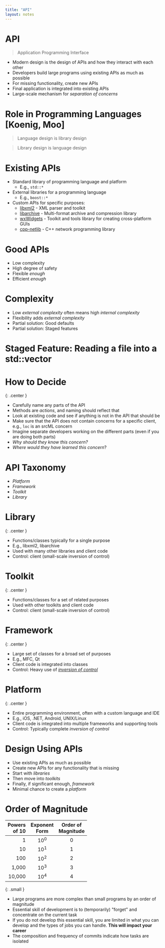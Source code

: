 ```yaml
---
title: "API"
layout: notes
---
```


[libxml2]: https://www.xmlsoft.org
[libarchive]: https://www.libarchive.org
[wxWidgets]: https://www.wxwidgets.org
[cpp-netlib]: https://cpp-netlib.org

# API
> Application Programming Interface

* Modern design is the design of APIs and how they interact with each other
* Developers build large programs using existing APIs as much as possible
* For missing functionality, create new APIs
* Final application is integrated into existing APIs
* Large-scale mechanism for *separation of concerns*

# Role in Programming Languages [Koenig, Moo]
> Language design is library design

> Library design is language design

# Existing APIs
* Standard library of programming language and platform
    * E.g., `std::*`
* External libraries for a programming language
    * E.g., `boost::*`
* Custom APIs for specific purposes:
    * [libxml2] - XML parser and toolkit
    * [libarchive] - Multi-format archive and compression library
    * [wxWidgets] - Toolkit and tools library for creating cross-platform GUIs
    * [cpp-netlib] - C++ network programming library

# Good APIs
* Low complexity
* High degree of safety
* Flexible <span class="">*enough*</span>
* Efficient <span class="">*enough*</span>

# Complexity
* Low *external complexity* often means high *internal complexity*
* Flexibility adds *external complexity* 
* Partial solution: Good defaults
* Partial solution: Staged features

# Staged Feature: Reading a file into a std::vector
<script src="https://gist.github.com/mjdecker/a2d9732b6e7781dbf1d170e40278705f.js?file=simplevector.cpp"></script>

<script src="https://gist.github.com/mjdecker/a2d9732b6e7781dbf1d170e40278705f.js?file=smartvector.cpp"></script>

# How to Decide
{: .center }

* Carefully name any parts of the API
* Methods are *actions*, and naming should reflect that
* Look at existing code and see if anything is not in the API that should be
* Make sure that the API does not contain concerns for a specific client, e.g., `loc` is an srcML concern
* Imagine separate developers working on the different parts (even if you are doing both parts)
* *Why should they know this concern?*
* *Where would they have learned this concern*?

# API Taxonomy
* *Platform*
* *Framework*
* *Toolkit*
* *Library* 

# Library
{: .center }

* Functions/classes typically for a single purpose
* E.g., libxml2, libarchive
* Used with many other libraries and client code
* Control: client (small-scale inversion of control)
 
# Toolkit
{: .center }

* Functions/classes for a set of related purposes
* Used with other toolkits and client code
* Control: client (small-scale inversion of control)

# Framework
{: .center }

* Large set of classes for a broad set of purposes
* E.g., MFC, Qt 
* Client code is integrated into classes
* Control: Heavy use of *[inversion of control](https://en.wikipedia.org/wiki/Inversion_of_control)*

# Platform
{: .center }

* Entire programming environment, often with a custom language and IDE
* E.g., iOS, .NET, Android, UNIX/Linux
* Client code is integrated into multiple frameworks and supporting tools
* Control: Typically complete *inversion of control*

# Design Using APIs
* Use existing APIs as much as possible
* Create new APIs for any functionality that is missing
* Start with *libraries*
* Then move into *toolkits*
* Finally, if significant enough, *framework*
* Minimal chance to create a *platform*

# Order of Magnitude

| Powers<br/>of 10 | Exponent<br/>Form | Order of<br/>Magnitude |
|-------:|:----------:|:--------------------:|
| 1 | 10<sup>0</sup> | 0 | 
| 10 | 10<sup>1</sup> | 1 |
| 100 | 10<sup>2</sup> | 2 |
| 1,000 | 10<sup>3</sup> | 3 |
| 10,000 | 10<sup>4</sup> | 4 |
{: .small } 

* Large programs are more complex than small programs by an order of magnitude
* Essential skill of development is to (temporarily) "forget" and concentrate on the current task
* If you do not develop this essential skill, you are limited in what you can develop and the types of jobs you can handle. <span class="">**This will impact your career**</span>
* The composition and frequency of commits indicate how tasks are isolated

